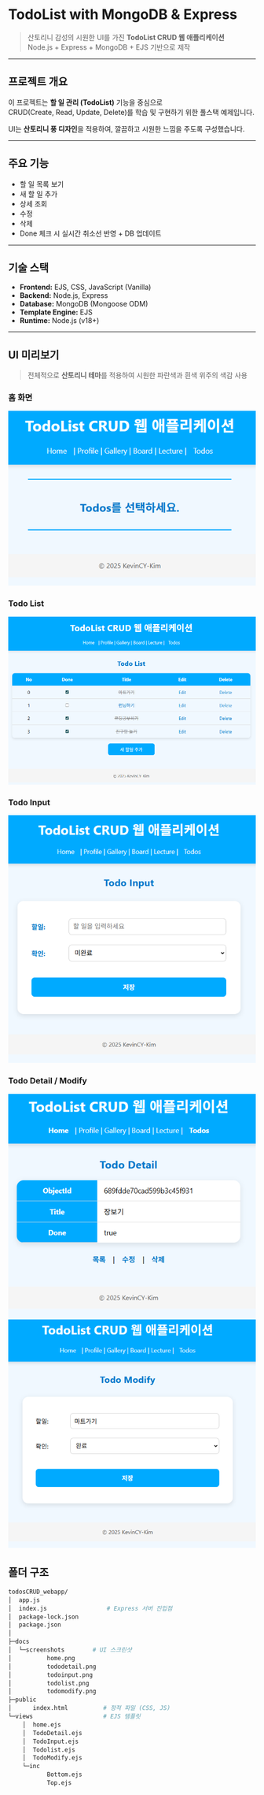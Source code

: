 # TodoList with MongoDB & Express

> 산토리니 감성의 시원한 UI를 가진 **TodoList CRUD 웹 애플리케이션**  
> Node.js + Express + MongoDB + EJS 기반으로 제작

---

## 프로젝트 개요

이 프로젝트는 **할 일 관리 (TodoList)** 기능을 중심으로  
CRUD(Create, Read, Update, Delete)를 학습 및 구현하기 위한 풀스택 예제입니다.  

UI는 **산토리니 풍 디자인**을 적용하여, 깔끔하고 시원한 느낌을 주도록 구성했습니다.  

---

## 주요 기능

- 할 일 목록 보기
- 새 할 일 추가
- 상세 조회
- 수정
- 삭제
- Done 체크 시 실시간 취소선 반영 + DB 업데이트

---

## 기술 스택

- **Frontend:** EJS, CSS, JavaScript (Vanilla)
- **Backend:** Node.js, Express
- **Database:** MongoDB (Mongoose ODM)
- **Template Engine:** EJS
- **Runtime:** Node.js (v18+)

---

## UI 미리보기

> 전체적으로 **산토리니 테마**를 적용하여 시원한 파란색과 흰색 위주의 색감 사용  

### 홈 화면
![홈 화면](./docs/screenshots/home.png)

### Todo List
![Todo List](./docs/screenshots/todolist.png)

### Todo Input
![Todo Input](./docs/screenshots/todoinput.png)

### Todo Detail / Modify
![Todo Detail](./docs/screenshots/tododetail.png)
![Todo Modify](./docs/screenshots/todomodify.png)


## 폴더 구조
```bash
todosCRUD_webapp/
│  app.js
│  index.js                 # Express 서버 진입점
│  package-lock.json
│  package.json
│
├─docs
│  └─screenshots	    # UI 스크린샷
│          home.png
│          tododetail.png
│          todoinput.png
│          todolist.png
│          todomodify.png
├─public
│      index.html          # 정적 파일 (CSS, JS)
└─views                    # EJS 템플릿
    │  home.ejs
    │  TodoDetail.ejs
    │  TodoInput.ejs
    │  Todolist.ejs
    │  TodoModify.ejs
    └─inc
           Bottom.ejs
           Top.ejs


